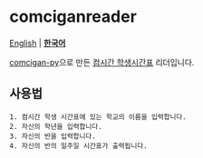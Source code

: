 # comciganreader


[English](./README.md)  |  [**한국어**](./README.ko.md)

[comcigan-py](http://github.com/Team-IF/comcigan-py)으로 만든 [컴시간 학생시간표](http://컴시간학생.kr) 리더입니다.
## 사용법
```
1. 컴시간 학생 시간표에 있는 학교의 이름을 입력합니다.
2. 자신의 학년을 입력합니다.
3. 자신의 반을 입력합니다.
4. 자신의 반의 일주일 시간표가 출력됩니다.
```
